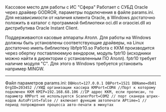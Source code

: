 Кассовое место для работы с ИС "Сфера"
    Работает с СУБД Oracle через драйвер GODROR, параметры подключения в файле params.ini. Для независимости от наличия клиента Oracle, в Windows достаточно положить в каталог с программой библиотеки oci.dll и oraociei.dll из дистрибутива Oracle Instant Client.

Поддерживаются касовые аппараты Атолл. Для работы на Windows должны быть установлены соответствующие драйверы, на Linux достаточно иметь библиотеку libfptr10.so
Работа с ККМ производится через обертку поставляюемую вендором, модуль fptr10 (исходники можно найти в директории с установленным ПО Атолл). fptr10 требует наличие модуля "C". Для этого в Windows требуется установить например MINGW.

____
Файл параметров params.ini:
    ```
    DBHost=127.0.0.1
    DBPort=1521
    DBName=db01
    OrgID=203452 //УИД организации кассира
    KMPort=COM4 //Порт к которому подключен ККМ
    KMIP=192.168.68.106 //IP адрес ККМ, если прописан, то параметр KMPort не используется
    ScanerPort=COM2 // порт сканера штрих-кодов
    AutoPrint=false // включает функцию автопечати
    APtime=1 // период попрождения процесса авто-печати в минутах
    ```